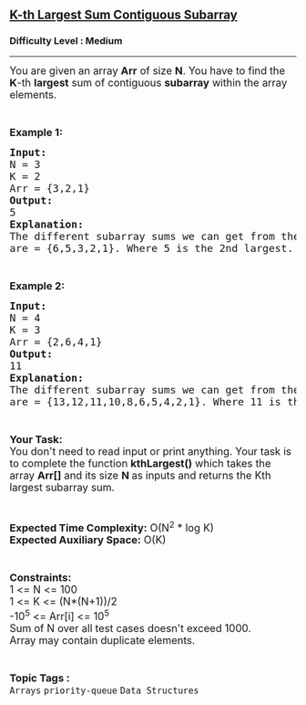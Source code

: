 <h2><a href="https://practice.geeksforgeeks.org/problems/k-th-largest-sum-contiguous-subarray/1?page=4&category[]=Data%20Structures&curated[]=7&sortBy=submissions">K-th Largest Sum Contiguous Subarray</a></h2><h3>Difficulty Level : Medium</h3><hr><div class="problems_problem_content__Xm_eO"><p><span style="font-size:18px">You are given an array <strong>Arr</strong> of size <strong>N</strong>. You have to find the <strong>K</strong>-th <strong>largest</strong> sum of contiguous <strong>subarray</strong> within the array elements.</span></p>

<p>&nbsp;</p>

<p><strong><span style="font-size:18px">Example 1:</span></strong></p>

<pre><strong><span style="font-size:18px">Input:</span></strong><strong><span style="font-size:18px">
</span></strong><span style="font-size:18px">N = 3
K = 2
Arr = {3,2,1}</span><strong><span style="font-size:18px">
Output:
</span></strong><span style="font-size:18px">5</span><strong><span style="font-size:18px">
Explanation:
</span></strong><span style="font-size:18px">The different subarray sums we can get from the array
are = {6,5,3,2,1}. Where 5 is the 2nd largest.</span></pre>

<p>&nbsp;</p>

<p><strong><span style="font-size:18px">Example 2:</span></strong></p>

<pre><strong><span style="font-size:18px">Input:</span></strong><strong><span style="font-size:18px">
</span></strong><span style="font-size:18px">N = 4
K = 3
Arr = {2,6,4,1}</span><strong><span style="font-size:18px">
Output:
</span></strong><span style="font-size:18px">11</span><strong><span style="font-size:18px">
Explanation:
</span></strong><span style="font-size:18px">The different subarray sums we can get from the array
are = {13,12,11,10,8,6,5,4,2,1}. Where 11 is the 3rd </span><span style="font-size:18px">largest.</span></pre>

<p>&nbsp;</p>

<p><span style="font-size:18px"><strong>Your Task:</strong><br>
You don't need to read input or print anything. Your task is to complete the function <strong>kthLargest()</strong>&nbsp;which takes the array&nbsp;<strong>Arr[]</strong>&nbsp;and its size <strong>N&nbsp;</strong>as inputs and returns the Kth largest subarray sum.</span></p>

<p>&nbsp;</p>

<p><span style="font-size:18px"><strong>Expected Time Complexity:</strong>&nbsp;O(N<sup>2</sup>&nbsp;* log K)<br>
<strong>Expected Auxiliary Space:</strong>&nbsp;O(K)</span></p>

<p>&nbsp;</p>

<p><span style="font-size:18px"><strong>Constraints:</strong></span><br>
<span style="font-size:18px">1 &lt;= N&nbsp;&lt;= 100<br>
1 &lt;= K &lt;= (N*(N+1))/2</span><br>
<span style="font-size:18px">-10<sup>5</sup> &lt;= Arr[i] &lt;= 10<sup>5</sup></span><br>
<span style="font-size:18px">Sum of N over all test cases doesn't exceed&nbsp;1000.</span><br>
<span style="font-size:18px">Array may contain duplicate elements.</span></p>
</div><br><p><span style=font-size:18px><strong>Topic Tags : </strong><br><code>Arrays</code>&nbsp;<code>priority-queue</code>&nbsp;<code>Data Structures</code>&nbsp;